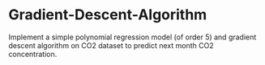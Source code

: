 # Gradient-Descent-Algorithm
Implement a simple polynomial regression model (of order 5) and gradient descent algorithm on CO2 dataset to predict next month CO2 concentration. 
